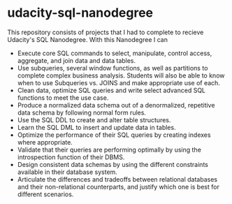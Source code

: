 # udacity-sql-nanodegree

This repository consists of projects that I had to complete to recieve Udacity's SQL Nanodegree. With this Nanodegree I can

* Execute core SQL commands to select, manipulate, control access, aggregate, and join data and data tables.
* Use subqueries, several window functions, as well as partitions to complete complex business analysis. Students will also be able to know when to use Subqueries vs. JOINS and make appropriate use of each.
* Clean data, optimize SQL queries and write select advanced SQL functions to meet the use case.
* Produce a normalized data schema out of a denormalized, repetitive data schema by following normal form rules.
* Use the SQL DDL to create and alter table structures.
* Learn the SQL DML to insert and update data in tables.
* Optimize the performance of their SQL queries by creating indexes where appropriate.
* Validate that their queries are performing optimally by using the introspection function of their DBMS. 
* Design consistent data schemas by using the different constraints available in their database system.
* Articulate the differences and tradeoffs between relational databases and their non-relational counterparts, and justify which one is best for different scenarios.
